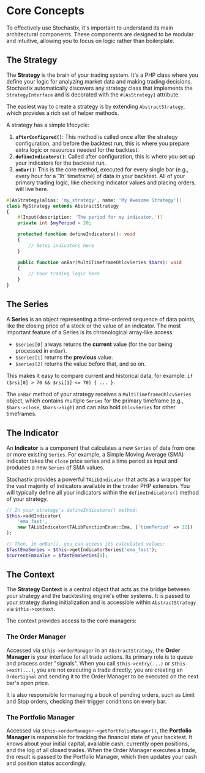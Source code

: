 # Core Concepts

To effectively use Stochastix, it's important to understand its main architectural components. These components are designed to be modular and intuitive, allowing you to focus on logic rather than boilerplate.

## The Strategy

The **Strategy** is the brain of your trading system. It's a PHP class where you define your logic for analyzing market data and making trading decisions. Stochastix automatically discovers any strategy class that implements the `StrategyInterface` and is decorated with the `#[AsStrategy]` attribute.

The easiest way to create a strategy is by extending `AbstractStrategy`, which provides a rich set of helper methods.

A strategy has a simple lifecycle:
1.  **`afterConfigured()`**: This method is called once after the strategy configuration, and before the backtest run, this is where you prepare extra logic or resources needed for the backtest.
1.  **`defineIndicators()`**: Called after configuration, this is where you set up your indicators for the backtest run.
2.  **`onBar()`**: This is the core method, executed for every single bar (e.g., every hour for a '1h' timeframe) of data in your backtest. All of your primary trading logic, like checking indicator values and placing orders, will live here.

```php
#[AsStrategy(alias: 'my_strategy', name: 'My Awesome Strategy')]
class MyStrategy extends AbstractStrategy
{
    #[Input(description: 'The period for my indicator.')]
    private int $myPeriod = 20;

    protected function defineIndicators(): void
    {
        // Setup indicators here
    }

    public function onBar(MultiTimeframeOhlcvSeries $bars): void
    {
        // Your trading logic here
    }
}
```

## The Series

A **Series** is an object representing a time-ordered sequence of data points, like the closing price of a stock or the value of an indicator. The most important feature of a Series is its chronological array-like access:
* `$series[0]` always returns the **current** value (for the bar being processed in `onBar`).
* `$series[1]` returns the **previous** value.
* `$series[2]` returns the value before that, and so on.

This makes it easy to compare current and historical data, for example: `if ($rsi[0] > 70 && $rsi[1] <= 70) { ... }`.

The `onBar` method of your strategy receives a `MultiTimeframeOhlcvSeries` object, which contains multiple `Series` for the primary timeframe (e.g., `$bars->close`, `$bars->high`) and can also hold `OhlcvSeries` for other timeframes.

## The Indicator

An **Indicator** is a component that calculates a new `Series` of data from one or more existing `Series`. For example, a Simple Moving Average (SMA) indicator takes the `close` price series and a time period as input and produces a new `Series` of SMA values.

Stochastix provides a powerful `TALibIndicator` that acts as a wrapper for the vast majority of indicators available in the `trader` PHP extension. You will typically define all your indicators within the `defineIndicators()` method of your strategy.

```php
// In your strategy's defineIndicators() method:
$this->addIndicator(
    'ema_fast',
    new TALibIndicator(TALibFunctionEnum::Ema, ['timePeriod' => 12])
);

// Then, in onBar(), you can access its calculated values:
$fastEmaSeries = $this->getIndicatorSeries('ema_fast');
$currentEmaValue = $fastEmaSeries[0];
```

## The Context

The **Strategy Context** is a central object that acts as the bridge between your strategy and the backtesting engine's other systems. It is passed to your strategy during initialization and is accessible within `AbstractStrategy` via `$this->context`.

The context provides access to the core managers:

### The Order Manager

Accessed via `$this->orderManager` in an `AbstractStrategy`, the **Order Manager** is your interface for all trade actions. Its primary role is to queue and process order "signals". When you call `$this->entry(...)` or `$this->exit(...)`, you are not executing a trade directly; you are creating an `OrderSignal` and sending it to the Order Manager to be executed on the next bar's open price.

It is also responsible for managing a book of pending orders, such as Limit and Stop orders, checking their trigger conditions on every bar.

### The Portfolio Manager

Accessed via `$this->orderManager->getPortfolioManager()`, the **Portfolio Manager** is responsible for tracking the financial state of your backtest. It knows about your initial capital, available cash, currently open positions, and the log of all closed trades. When the Order Manager executes a trade, the result is passed to the Portfolio Manager, which then updates your cash and position status accordingly.
